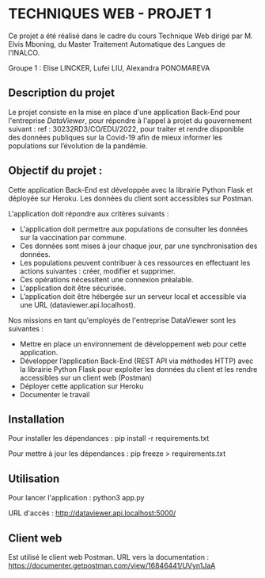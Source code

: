 # TECHNIQUES WEB - PROJET 1

Ce projet a été réalisé dans le cadre du cours Technique Web dirigé par M. Elvis Mboning, du Master Traitement Automatique des Langues de l'INALCO.

Groupe 1 : Elise LINCKER, Lufei LIU, Alexandra PONOMAREVA

## Description du projet

Le projet consiste en la mise en place d'une application Back-End pour l'entreprise *DataViewer*, pour répondre à l'appel à projet du gouvernement suivant : ref : 30232RD3/CO/EDU/2022, pour traiter et rendre disponible des données publiques sur la Covid-19 afin de mieux informer les populations sur l’évolution de la pandémie.

## Objectif du projet :

Cette application Back-End est développée avec la librairie Python Flask et déployée sur Heroku. Les données du client sont accessibles sur Postman.

L'application doit répondre aux critères suivants :

- L'application doit permettre aux populations de consulter les données sur la vaccination par commune.
- Ces données sont mises à jour chaque jour, par une synchronisation des données.
- Les populations peuvent contribuer à ces ressources en effectuant les actions suivantes : créer, modifier et supprimer.
- Ces opérations nécessitent une connexion préalable.
- L'application doit être sécurisée.
- L’application doit être hébergée sur un serveur local et accessible via une URL (dataviewer.api.localhost).

Nos missions en tant qu'employés de l'entreprise DataViewer sont les suivantes :

- Mettre en place un environnement de développement web pour cette application.
- Développer l’application Back-End (REST API via méthodes HTTP) avec la librairie Python Flask pour exploiter les données du client et les rendre accessibles sur un client web (Postman)
- Déployer cette application sur Heroku
- Documenter le travail

## Installation

Pour installer les dépendances :
pip install -r requirements.txt

Pour mettre à jour les dépendances :
pip freeze > requirements.txt

## Utilisation

Pour lancer l'application :
python3 app.py

URL d'accès :
http://dataviewer.api.localhost:5000/

## Client web

Est utilisé le client web Postman. URL vers la documentation : https://documenter.getpostman.com/view/16846441/UVyn1JaA
